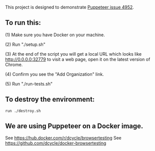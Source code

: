 This project is designed to demonstrate [Puppeteer issue 4952](https://github.com/GoogleChrome/puppeteer/issues/4952).

To run this:
-----

(1) Make sure you have Docker on your machine.

(2) Run "./setup.sh"

(3) At the end of the script you will get a local URL which looks like http://0.0.0.0:32779 to visit a web page, open it on the latest version of Chrome.

(4) Confirm you see the "Add Organization" link.

(5) Run "./run-tests.sh"



To destroy the environment:
-----

    run ./destroy.sh

We are using Puppeteer on a Docker image.
-----

See https://hub.docker.com/r/dcycle/browsertesting
See https://github.com/dcycle/docker-browsertesting
